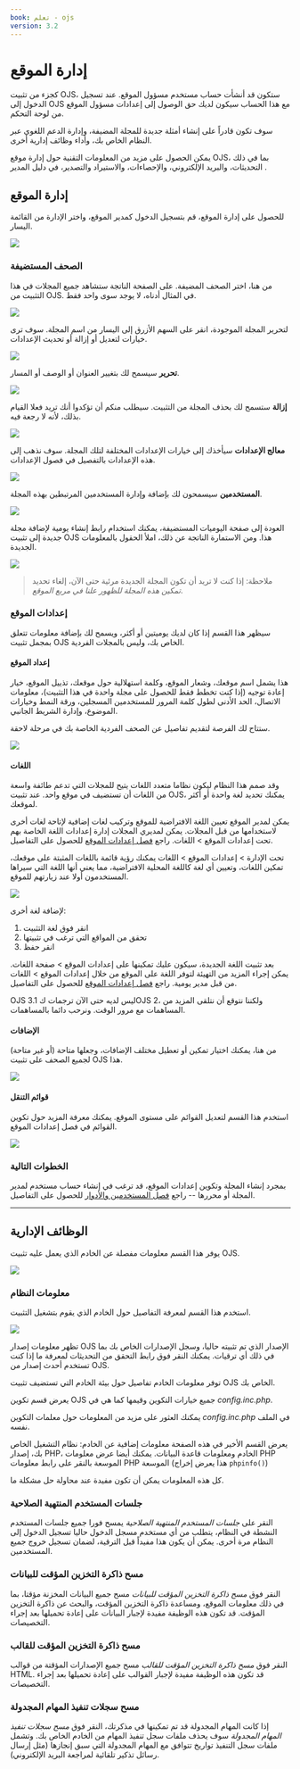 ```yaml
---
book: تعلم - ojs
version: 3.2
---
```


# إدارة الموقع

كجزء من تثبيت OJS، ستكون قد أنشأت حساب مستخدم مسؤول الموقع. عند تسجيل الدخول إلى OJS مع هذا الحساب سيكون لديك حق الوصول إلى إعدادات مسؤول الموقع من لوحة التحكم.

سوف تكون قادراً على إنشاء أمثلة جديدة للمجلة المضيفة، وإدارة الدعم اللغوي عبر النظام الخاص بك، وأداء وظائف إدارية أخرى.

يمكن الحصول على مزيد من المعلومات التقنية حول إدارة موقع OJS، بما في ذلك التحديثات، والبريد الإلكتروني، والإحصاءات، والاستيراد والتصدير، في دليل المدير [](https://docs.pkp.sfu.ca/admin-guide/en/).

## إدارة الموقع

للحصول على إدارة الموقع، قم بتسجيل الدخول كمدير الموقع، واختر الإدارة من القائمة اليسار.

![](./assets/learning-ojs3.1-sa-site-admin.png)

### الصحف المستضيفة

من هنا، اختر الصحف المضيفة. على الصفحة الناتجة ستشاهد جميع المجلات في هذا التثبيت من OJS. في المثال أدناه، لا يوجد سوى واحد فقط.

![](./assets/learning-ojs3.1-sa-hosted-journals.png)

لتحرير المجلة الموجودة، انقر على السهم الأزرق إلى اليسار من اسم المجلة. سوف ترى خيارات لتعديل أو إزالة أو تحديث الإعدادات.

![](./assets/learning-ojs3.1-sa-hosted-journals-edit.png)

**تحرير** سيسمح لك بتغيير العنوان أو الوصف أو المسار.

![](./assets/learning-ojs-3-ch4-hosted-journals-edit-modal.png)

**إزالة** ستسمح لك بحذف المجلة من التثبيت. سيطلب منكم أن تؤكدوا أنك تريد فعلا القيام بذلك، لأنه لا رجعة فيه.

![](./assets/learning-ojs-3-ch4-hosted-journals-remove.png)

**معالج الإعدادات** سيأخذك إلى خيارات الإعدادات المختلفة لتلك المجلة. سوف نذهب إلى هذه الإعدادات بالتفصيل في فصول الإعدادات.

![](./assets/learning-ojs-3-ch4-hosted-journals-settings-wiz.png)

**المستخدمين** سيسمحون لك بإضافة وإدارة المستخدمين المرتبطين بهذه المجلة.

![](./assets/learning-ojs3.1-sa-hosted-journals-users.png)

العودة إلى صفحة اليوميات المستضيفة، يمكنك استخدام رابط إنشاء يومية لإضافة مجلة جديدة إلى تثبيت OJS هذا. ومن الاستمارة الناتجة عن ذلك، املأ الحقول بالمعلومات الجديدة.

![](./assets/learning-ojs-3-ch4-hosted-journals-create.png)

> ملاحظة: إذا كنت لا تريد أن تكون المجلة الجديدة مرئية حتى الآن، إلغاء تحديد _تمكين هذه المجلة للظهور علنا في مربع الموقع_.

### إعدادات الموقع

سيظهر هذا القسم إذا كان لديك يوميتين أو أكثر، ويسمح لك بإضافة معلومات تتعلق بمجمل تثبيت OJS الخاص بك، وليس بالمجلات الفردية.

#### إعداد الموقع

هذا يشمل اسم موقعك، وشعار الموقع، وكلمة استهلالية حول موقعك، تذييل الموقع، خيار إعادة توجيه (إذا كنت تخطط فقط للحصول على مجلة واحدة في هذا التثبيت)، معلومات الاتصال، الحد الأدنى لطول كلمة المرور للمستخدمين المسجلين، ورقة النمط وخيارات الموضوع، وإدارة الشريط الجانبي.

ستتاح لك الفرصة لتقديم تفاصيل عن الصحف الفردية الخاصة بك في مرحلة لاحقة.

![](./assets/learning-ojs3.1-sa-site-settings.png)

#### اللغات

وقد صمم هذا النظام ليكون نظاما متعدد اللغات يتيح للمجلات التي تدعم طائفة واسعة من اللغات أن تستضيف في موقع واحد. عند تثبيت OJS، يمكنك تحديد لغة واحدة أو أكثر لموقعك.

يمكن لمدير الموقع تعيين اللغة الافتراضية للموقع وتركيب لغات إضافية لإتاحة لغات أخرى لاستخدامها من قبل المجلات. يمكن لمديري المجلات إدارة إعدادات اللغة الخاصة بهم تحت إعدادات الموقع > اللغات. راجع [فصل إعدادات الموقع](./settings-website) للحصول على التفاصيل.

تحت الإدارة > إعدادات الموقع > اللغات يمكنك رؤية قائمة باللغات المثبتة على موقعك، تمكين اللغات، وتعيين أي لغة كاللغة المحلية الافتراضية، مما يعني أنها اللغة التي سيراها المستخدمون أولا عند زيارتهم للموقع.

![](./assets/learning-ojs3.1-sa-languages.png)

لإضافة لغة أخرى:

1. انقر فوق لغة التثبيت
2. تحقق من المواقع التي ترغب في تثبيتها
3. انقر حفظ

بعد تثبيت اللغة الجديدة، سيكون عليك تمكينها على إعدادات الموقع > صفحة اللغات.  يمكن إجراء المزيد من التهيئة لتوفر اللغة على الموقع من خلال إعدادات الموقع > اللغات من قبل مدير يومية. راجع [فصل إعدادات الموقع](./settings-website) للحصول على التفاصيل.

OJS 3.1 ليس لديه حتى الآن ترجمات كOJS 2، ولكننا نتوقع أن نتلقى المزيد من المساهمات مع مرور الوقت. ونرحب دائما بالمساهمات.

#### الإضافات

من هنا، يمكنك اختيار تمكين أو تعطيل مختلف الإضافات، وجعلها متاحة (أو غير متاحة) لجميع الصحف على تثبيت OJS هذا.

![](./assets/learning-ojs3.1-sa-plugins.png)

#### قوائم التنقل

استخدم هذا القسم لتعديل القوائم على مستوى الموقع. يمكنك معرفة المزيد حول تكوين القوائم في فصل إعدادات الموقع.

![](./assets/learning-ojs3.1-sa-menus.png)

### الخطوات التالية

بمجرد إنشاء المجلة وتكوين إعدادات الموقع، قد ترغب في إنشاء حساب مستخدم لمدير المجلة أو محررها -- راجع [فصل المستخدمين والأدوار](./users-and-roles.md) للحصول على التفاصيل.

<hr />

## الوظائف الإدارية

يوفر هذا القسم معلومات مفصلة عن الخادم الذي يعمل عليه تثبيت OJS.

![](./assets/learning-ojs3.1-sa-admin-functions.png)

### معلومات النظام

استخدم هذا القسم لمعرفة التفاصيل حول الخادم الذي يقوم بتشغيل التثبيت.

![](./assets/learning-ojs3.1-sa-sysinfo.png)

تظهر معلومات إصدار OJS الإصدار الذي تم تثبيته حاليا، وسجل الإصدارات الخاص بك بما في ذلك أي ترقيات. يمكنك النقر فوق رابط التحقق من التحديثات لمعرفة ما إذا كنت تستخدم أحدث إصدار من OJS.

توفر معلومات الخادم تفاصيل حول بيئة الخادم التي تستضيف تثبيت OJS الخاص بك.

يعرض قسم تكوين OJS جميع خيارات التكوين وقيمها كما هي في _config.inc.php_.

يمكنك العثور على مزيد من المعلومات حول معلمات التكوين _config.inc.php_ في الملف نفسه.

يعرض القسم الأخير في هذه الصفحة معلومات إضافية عن الخادم: نظام التشغيل الخاص بك، إصدار PHP، الخادم ومعلومات قاعدة البيانات. يمكنك أيضا عرض معلومات PHP الموسعة بالنقر على رابط معلومات PHP الموسعة (هذا يعرض إخراج `phpinfo()`)

كل هذه المعلومات يمكن أن تكون مفيدة عند محاولة حل مشكلة ما.

### جلسات المستخدم المنتهية الصلاحية

النقر على _جلسات المستخدم المنتهية الصلاحية_ يمسح فورا جميع جلسات المستخدم النشطة في النظام، يتطلب من أي مستخدم مسجل الدخول حاليا تسجيل الدخول إلى النظام مرة أخرى. يمكن أن يكون هذا مفيداً قبل الترقية، لضمان تسجيل خروج جميع المستخدمين.

### مسح ذاكرة التخزين المؤقت للبيانات

النقر فوق _مسح ذاكرة التخزين المؤقت للبيانات_ مسح جميع البيانات المخزنة مؤقتا، بما في ذلك معلومات الموقع، ومساعدة ذاكرة التخزين المؤقت، والبحث عن ذاكرة التخزين المؤقت. قد تكون هذه الوظيفة مفيدة لإجبار البيانات على إعادة تحميلها بعد إجراء التخصيصات.

### مسح ذاكرة التخزين المؤقت للقالب

النقر فوق _مسح ذاكرة التخزين المؤقت للقالب_ مسح جميع الإصدارات المؤقتة من قوالب HTML. قد تكون هذه الوظيفة مفيدة لإجبار القوالب على إعادة تحميلها بعد إجراء التخصيصات.

### مسح سجلات تنفيذ المهام المجدولة

إذا كانت المهام المجدولة قد تم تمكينها في مذكرتك، النقر فوق _مسح سجلات تنفيذ المهام المجدولة_ سوف يحذف ملفات سجل تنفيذ المهام من الخادم الخاص بك. وتشمل ملفات سجل التنفيذ تواريخ تتوافق مع المهام المجدولة التي سبق إنجازها (مثل إرسال رسائل تذكير تلقائية لمراجعة البريد الإلكتروني).
